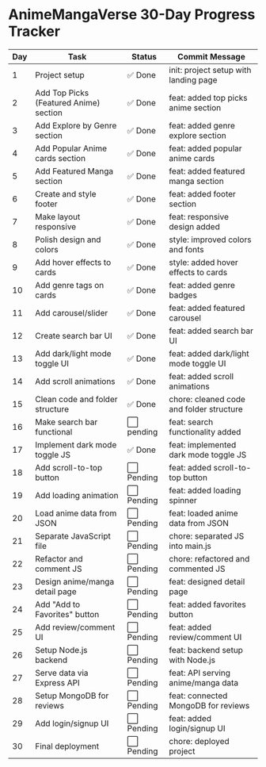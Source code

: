 # AnimeMangaVerse 30-Day Progress Tracker

| Day | Task                           | Status    | Commit Message                        |
|-----|--------------------------------|-----------|-------------------------------------|
| 1   | Project setup                  | ✅ Done   | init: project setup with landing page |
| 2   | Add Top Picks (Featured Anime) section | ✅ Done | feat: added top picks anime section  |
| 3   | Add Explore by Genre section   | ✅ Done   | feat: added genre explore section     |
| 4   | Add Popular Anime cards section| ✅ Done   | feat: added popular anime cards       |
| 5   | Add Featured Manga section     | ✅ Done   | feat: added featured manga section    |
| 6   | Create and style footer        | ✅ Done   | feat: added footer section             |
| 7   | Make layout responsive         | ✅ Done   | feat: responsive design added          |
| 8   | Polish design and colors       | ✅ Done   | style: improved colors and fonts       |
| 9   | Add hover effects to cards     | ✅ Done   | style: added hover effects to cards    |
| 10  | Add genre tags on cards        | ✅ Done   | feat: added genre badges               |
| 11  | Add carousel/slider            | ✅ Done   | feat: added featured carousel          |
| 12  | Create search bar UI           | ✅ Done   | feat: added search bar UI              |
| 13  | Add dark/light mode toggle UI  | ✅ Done   | feat: added dark/light mode toggle UI |
| 14  | Add scroll animations          | ✅ Done   | feat: added scroll animations          |
| 15  | Clean code and folder structure| ✅ Done   | chore: cleaned code and folder structure |
| 16  | Make search bar functional     | ⬜ pending   | feat: search functionality added       |
| 17  | Implement dark mode toggle JS  | ✅ Done   | feat: implemented dark mode toggle JS |
| 18  | Add scroll-to-top button       | ⬜ Pending | feat: added scroll-to-top button       |
| 19  | Add loading animation          | ⬜ Pending | feat: added loading spinner            |
| 20  | Load anime data from JSON      | ⬜ Pending | feat: loaded anime data from JSON      |
| 21  | Separate JavaScript file       | ⬜ Pending | chore: separated JS into main.js       |
| 22  | Refactor and comment JS        | ⬜ Pending | chore: refactored and commented JS     |
| 23  | Design anime/manga detail page | ⬜ Pending | feat: designed detail page              |
| 24  | Add "Add to Favorites" button  | ⬜ Pending | feat: added favorites button           |
| 25  | Add review/comment UI          | ⬜ Pending | feat: added review/comment UI           |
| 26  | Setup Node.js backend          | ⬜ Pending | feat: backend setup with Node.js        |
| 27  | Serve data via Express API     | ⬜ Pending | feat: API serving anime/manga data      |
| 28  | Setup MongoDB for reviews      | ⬜ Pending | feat: connected MongoDB for reviews     |
| 29  | Add login/signup UI            | ⬜ Pending | feat: added login/signup UI             |
| 30  | Final deployment               | ⬜ Pending | chore: deployed project                  |
